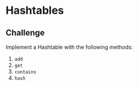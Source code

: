 # Hashtables

## Challenge
Implement a Hashtable with the following methods:
1. `add`
2. `get`
3. `contains`
4. `hash`

